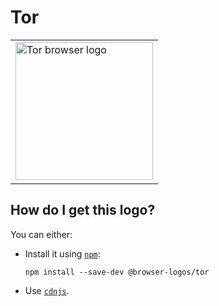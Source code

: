 # Tor

<table>
    <tr height=230>
        <td>
            <a href="https://github.com/alrra/browser-logos/tree/e22f81c1e2c65630d331e8dec8f1fe94550dbf2e/src/tor">
                <img width=220 src="https://raw.githubusercontent.com/alrra/browser-logos/e22f81c1e2c65630d331e8dec8f1fe94550dbf2e/src/tor/tor_512x512.png" alt="Tor browser logo">
            </a>
        </td>
    </tr>
</table>

## How do I get this logo?

You can either:

* Install it using [`npm`][npm]:

  `npm install --save-dev @browser-logos/tor`

* Use [`cdnjs`][cdnjs].

<!-- Link labels: -->

[cdnjs]: https://cdnjs.com/libraries/browser-logos
[npm]: https://www.npmjs.com/
